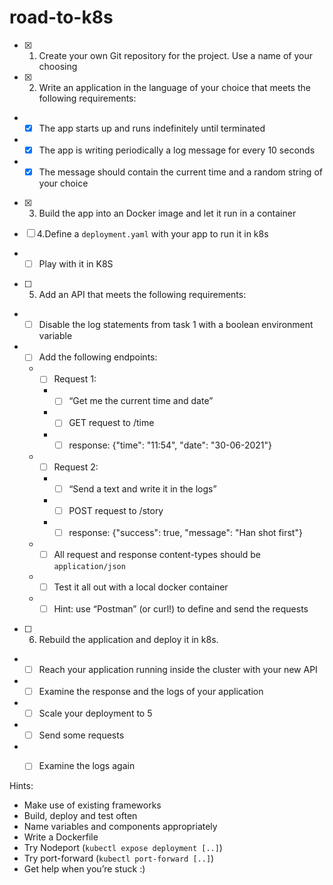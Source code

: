 # road-to-k8s
- [x] 1. Create your own Git repository for the project. Use a name of your choosing

- [x] 2. Write an application in the language of your choice that meets the following requirements:
* - [x] The app starts up and runs indefinitely until terminated
* - [x] The app is writing periodically a log message for every 10 seconds
* - [x] The message should contain the current time and a random string of your choice

- [x] 3. Build the app into an Docker image and let it run in a container

- [ ] 4.Define a `deployment.yaml` with your app to run it in k8s
* - [ ] Play with it in K8S

- [ ] 5. Add an API that meets the following requirements:
* - [ ] Disable the log statements from task 1 with a boolean environment variable
* - [ ] Add the following endpoints:
  * - [ ] Request 1:
    * - [ ] “Get me the current time and date”
    * - [ ] GET request to /time
    * - [ ] response: {"time": "11:54", "date": "30-06-2021"}
  * - [ ] Request 2:
    * - [ ] “Send a text and write it in the logs”
    * - [ ] POST request to /story
    * - [ ] response: {"success": true, "message": "Han shot first"}
  * - [ ] All request and response content-types should be `application/json`
  * - [ ] Test it all out with a local docker container
  * - [ ] Hint: use “Postman” (or curl!) to define and send the requests 

- [ ] 6. Rebuild the application and deploy it in k8s. 
* - [ ] Reach your application running inside the cluster with your new API
* - [ ] Examine the response and the logs of your application
* - [ ] Scale your deployment to 5
* - [ ] Send some requests
* - [ ] Examine the logs again


Hints:
* Make use of existing frameworks
* Build, deploy and test often
* Name variables and components appropriately
* Write a Dockerfile
* Try Nodeport (`kubectl expose deployment [..]`)
* Try port-forward (`kubectl port-forward [..]`)
* Get help when you’re stuck :) 
